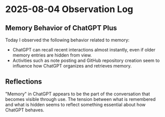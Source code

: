 # 2025-08-04 Observation Log

## Memory Behavior of ChatGPT Plus

Today I observed the following behavior related to memory:

- ChatGPT can recall recent interactions almost instantly, even if older memory entries are hidden from view.
- Activities such as note posting and GitHub repository creation seem to influence how ChatGPT organizes and retrieves memory.

## Reflections

"Memory" in ChatGPT appears to be the part of the conversation that becomes visible through use. The tension between what is remembered and what is hidden seems to reflect something essential about how ChatGPT behaves.
